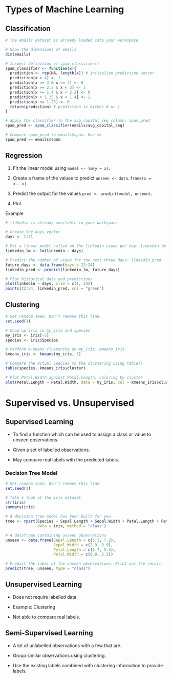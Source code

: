 # Types of Machine Learning

## Classification

```R
# The emails dataset is already loaded into your workspace

# Show the dimensions of emails
dim(emails)

# Inspect definition of spam_classifier()
spam_classifier <- function(x){
  prediction <- rep(NA, length(x)) # initialize prediction vector
  prediction[x > 4] <- 1
  prediction[x >= 3 & x <= 4] <- 0
  prediction[x >= 2.2 & x < 3] <- 1
  prediction[x >= 1.4 & x < 2.2] <- 0
  prediction[x > 1.25 & x < 1.4] <- 1
  prediction[x <= 1.25] <- 0
  return(prediction) # prediction is either 0 or 1
}

# Apply the classifier to the avg_capital_seq column: spam_pred
spam_pred <- spam_classifier(emails$avg_capital_seq)

# Compare spam_pred to emails$spam. Use ==
spam_pred == emails$spam
```

## Regression

1. Fit the linear model using `model <- lm(y ~ x)`.

2. Create a frame of the values to predict `unseen <- data.frame(x = <...>)`.

3. Predict the output for the values `pred <- predict(model, unseen)`.

4. Plot.

Example

```R
# linkedin is already available in your workspace

# Create the days vector
days <- 1:21

# Fit a linear model called on the linkedin views per day: linkedin_lm
linkedin_lm <- lm(linkedin ~ days)

# Predict the number of views for the next three days: linkedin_pred
future_days <- data.frame(days = 22:24)
linkedin_pred <- predict(linkedin_lm, future_days)

# Plot historical data and predictions
plot(linkedin ~ days, xlim = c(1, 24))
points(22:24, linkedin_pred, col = "green")
```


## Clustering

```R
# Set random seed. Don't remove this line.
set.seed(1)

# Chop up iris in my_iris and species
my_iris <- iris[-5]
species <- iris$Species

# Perform k-means clustering on my_iris: kmeans_iris
kmeans_iris <- kmeans(my_iris, 3)

# Compare the actual Species to the clustering using table()
table(species, kmeans_iris$cluster)

# Plot Petal.Width against Petal.Length, coloring by cluster
plot(Petal.Length ~ Petal.Width, data = my_iris, col = kmeans_iris$cluster)
```

# Supervised vs. Unsupervised
## Supervised Learning

* To find a function which can be used to assign a class or value to unseen observations.

* Given a set of labelled observations.

* May compare real labels with the predicted labels.

### Decision Tree Model

```R
# Set random seed. Don't remove this line.
set.seed(1)

# Take a look at the iris dataset
str(iris)
summary(iris)

# A decision tree model has been built for you
tree <- rpart(Species ~ Sepal.Length + Sepal.Width + Petal.Length + Petal.Width,
              data = iris, method = "class")

# A dataframe containing unseen observations
unseen <- data.frame(Sepal.Length = c(5.3, 7.2),
                     Sepal.Width = c(2.9, 3.9),
                     Petal.Length = c(1.7, 5.4),
                     Petal.Width = c(0.8, 2.3))

# Predict the label of the unseen observations. Print out the result.
predict(tree, unseen, type = "class")
```

## Unsupervised Learning

* Does not require labelled data.

* Example: Clustering

* Not able to compare real labels.

## Semi-Supervised Learning

* A lot of unlabelled observations with a few that are.

* Group similar observations using clustering.

* Use the existing labels combined with clustering information to provide labels. 


